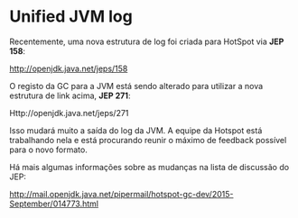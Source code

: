 # Unified JVM log

Recentemente, uma nova estrutura de log foi criada para HotSpot via **JEP 158**:

http://openjdk.java.net/jeps/158

O registo da GC para a JVM está sendo alterado para utilizar a nova estrutura de link acima,  **JEP 271**:

Http://openjdk.java.net/jeps/271

Isso mudará muito a saída do log da JVM. A equipe da Hotspot está trabalhando nela e está procurando reunir o máximo de feedback possível para o novo formato.

Há mais algumas informações sobre as mudanças na lista de discussão do JEP:

http://mail.openjdk.java.net/pipermail/hotspot-gc-dev/2015-September/014773.html